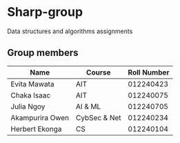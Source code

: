 # Sharp-group
Data structures and algorithms assignments
## Group members 


| Name             | Course      | Roll Number |
|------------------|-------------|-------------|
| Evita Mawata     |  AIT        | 012240423   |        
| Chaka  Isaac     |  AIT        | 012240075   |       
| Julia Ngoy       | AI & ML     | 012240705   |   
| Akampurira Owen  |CybSec & Net | 012240234   |                   
| Herbert Ekonga   |  CS         | 012240104   |     
